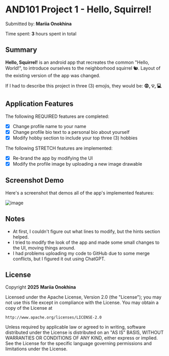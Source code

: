 <!-- (This is a comment) INSTRUCTIONS: Go through this page and fill out any **bolded** entries with their correct values.-->

# AND101 Project 1 - Hello, Squirrel!

Submitted by: **Mariia Onokhina**

Time spent: **3** hours spent in total

## Summary

**Hello, Squirrel!** is an android app that recreates the common "Hello, World!", to introduce ourselves to the neighborhood squirrel 🐿. 
Layout of the existing version of the app was changed.

If I had to describe this project in three (3) emojis, they would be: **😡, 💡, 💻**

## Application Features

<!-- (This is a comment) Please be sure to change the [ ] to [x] for any features you completed.  If a feature is not checked [x], you might miss the points for that item! -->

The following REQUIRED features are completed:

- [X] Change profile name to your name
- [X] Change profile bio text to a personal bio about yourself
- [X] Modify hobby section to include your top three (3) hobbies

The following STRETCH features are implemented:

- [X] Re-brand the app by modifying the UI
- [X] Modify the profile image by uploading a new image drawable

## Screenshot Demo

Here's a screenshot that demos all of the app's implemented features:

![image](https://github.com/user-attachments/assets/d954e1e3-8ba2-48ef-842d-c401ee1e9fc4)

## Notes

- At first, I couldn't figure out what lines to modify, but the hints section helped.
- I tried to modify the look of the app and made some small changes to the UI, moving things around.
- I had problems uploading my code to GitHub due to some merge conflicts, but I figured it out using ChatGPT.

## License

Copyright **2025** **Mariia Onokhina**

Licensed under the Apache License, Version 2.0 (the "License");
you may not use this file except in compliance with the License.
You may obtain a copy of the License at

    http://www.apache.org/licenses/LICENSE-2.0

Unless required by applicable law or agreed to in writing, software
distributed under the License is distributed on an "AS IS" BASIS,
WITHOUT WARRANTIES OR CONDITIONS OF ANY KIND, either express or implied.
See the License for the specific language governing permissions and
limitations under the License.
